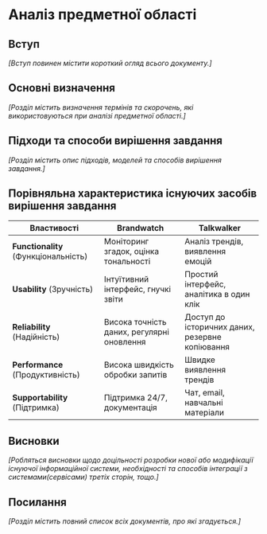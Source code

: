# Аналіз предметної області

## Вступ

*[Вступ повинен містити короткий огляд всього документу.]*


## Основні визначення

*[Розділ містить визначення термінів та скорочень, які використовуються при аналізі предметної області.]*

## Підходи та способи вирішення завдання

*[Розділ містить опис підходів, моделей та способів вирішення завдання.]*

## Порівняльна характеристика існуючих засобів вирішення завдання

| Властивості                         | Brandwatch                               | Talkwalker                                  |
|-------------------------------------|------------------------------------------|---------------------------------------------|
| **Functionality** (Функціональність) | Моніторинг згадок, оцінка тональності | Аналіз трендів, виявлення емоцій |
| **Usability** (Зручність)           | Інтуїтивний інтерфейс, гнучкі звіти | Простий інтерфейс, аналітика в один клік |
| **Reliability** (Надійність)        | Висока точність даних, регулярні оновлення | Доступ до історичних даних, резервне копіювання |
| **Performance** (Продуктивність)    | Висока швидкість обробки запитів | Швидке виявлення трендів | 
| **Supportability** (Підтримка)      | Підтримка 24/7, документація | Чат, email, навчальні матеріали | 


## Висновки

*[Робляться висновки щодо доцільності розробки нової або модифікації існуючої інформаційної системи, необхідності та способів інтеграції з системами(сервісами) третіх сторін, тощо.]*

## Посилання

*[Розділ містить повний список всіх документів, про які згадується.]*
